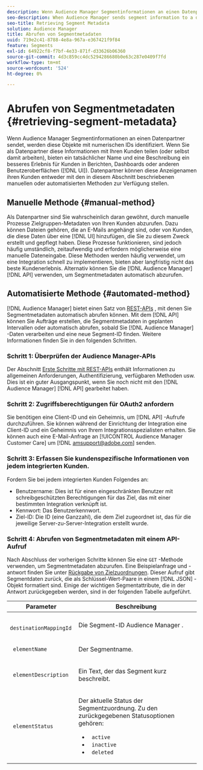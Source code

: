 ```yaml
---
description: Wenn Audience Manager Segmentinformationen an einen Datenpartner sendet, werden diese Objekte mit numerischen IDs identifiziert. Wenn Sie als Datenpartner diese Informationen mit Ihren Kunden teilen (oder selbst damit arbeiten), bieten ein tatsächlicher Name und eine Beschreibung ein besseres Erlebnis für Kunden in Berichten, Dashboards oder anderen Benutzeroberflächen (UI). Datenpartner können diese Anzeigenamen ihren Kunden entweder mit den in diesem Abschnitt beschriebenen manuellen oder automatisierten Methoden zur Verfügung stellen.
seo-description: When Audience Manager sends segment information to a data partner, it identifies these objects with numeric IDs. As a data partner, when you share this information with your customers (or work with it yourself), an actual name and description provide a better experience for customers in reports, dashboards, or other user interfaces (UI). Data partners can make these friendly names available to their customers with either the manual or automated methods described in this section.
seo-title: Retrieving Segment Metadata
solution: Audience Manager
title: Abrufen von Segmentmetadaten
uuid: 719e2c41-8788-4e8a-967a-e367421f9f84
feature: Segments
exl-id: 64922cf8-f7bf-4e33-871f-d33626b06360
source-git-commit: 4d3c859cc4dc5294286680b0e63c287e0409f7fd
workflow-type: tm+mt
source-wordcount: '524'
ht-degree: 0%

---
```


# Abrufen von Segmentmetadaten {#retrieving-segment-metadata}

Wenn Audience Manager Segmentinformationen an einen Datenpartner sendet, werden diese Objekte mit numerischen IDs identifiziert. Wenn Sie als Datenpartner diese Informationen mit Ihren Kunden teilen (oder selbst damit arbeiten), bieten ein tatsächlicher Name und eine Beschreibung ein besseres Erlebnis für Kunden in Berichten, Dashboards oder anderen Benutzeroberflächen ([!DNL UI]). Datenpartner können diese Anzeigenamen ihren Kunden entweder mit den in diesem Abschnitt beschriebenen manuellen oder automatisierten Methoden zur Verfügung stellen.

## Manuelle Methode {#manual-method}

Als Datenpartner sind Sie wahrscheinlich daran gewöhnt, durch manuelle Prozesse Zielgruppen-Metadaten von Ihren Kunden abzurufen. Dazu können Dateien gehören, die an E-Mails angehängt sind, oder von Kunden, die diese Daten über eine [!DNL UI] hinzufügen, die Sie zu diesem Zweck erstellt und gepflegt haben. Diese Prozesse funktionieren, sind jedoch häufig umständlich, zeitaufwendig und erfordern möglicherweise eine manuelle Dateneingabe. Diese Methoden werden häufig verwendet, um eine Integration schnell zu implementieren, bieten aber langfristig nicht das beste Kundenerlebnis. Alternativ können Sie die [!DNL Audience Manager] [!DNL API] verwenden, um Segmentmetadaten automatisch abzurufen.

## Automatisierte Methode {#automated-method}

[!DNL Audience Manager] bietet einen Satz von [REST-APIs](../../api/rest-api-main/rest-api-main.md) , mit denen Sie Segmentmetadaten automatisch abrufen können. Mit dem [!DNL API] können Sie Aufträge erstellen, die Segmentmetadaten in geplanten Intervallen oder automatisch abrufen, sobald Sie [!DNL Audience Manager] -Daten verarbeiten und eine neue Segment-ID finden. Weitere Informationen finden Sie in den folgenden Schritten.

### Schritt 1: Überprüfen der Audience Manager-APIs

Der Abschnitt [Erste Schritte mit REST-APIs](../../api/rest-api-main/aam-api-getting-started.md) enthält Informationen zu allgemeinen Anforderungen, Authentifizierung, verfügbaren Methoden usw. Dies ist ein guter Ausgangspunkt, wenn Sie noch nicht mit den [!DNL Audience Manager] [!DNL API] gearbeitet haben.

### Schritt 2: Zugriffsberechtigungen für OAuth2 anfordern

Sie benötigen eine Client-ID und ein Geheimnis, um [!DNL API] -Aufrufe durchzuführen. Sie können während der Einrichtung der Integration eine Client-ID und ein Geheimnis von Ihrem Integrationsspezialisten erhalten. Sie können auch eine E-Mail-Anfrage an [!UICONTROL Audience Manager Customer Care] um [!DNL amsupport@adobe.com] senden.

### Schritt 3: Erfassen Sie kundenspezifische Informationen von jedem integrierten Kunden.

Fordern Sie bei jedem integrierten Kunden Folgendes an:

* Benutzername: Dies ist für einen eingeschränkten Benutzer mit schreibgeschützten Berechtigungen für das Ziel, das mit einer bestimmten Integration verknüpft ist.
* Kennwort: Das Benutzerkennwort.
* Ziel-ID: Die ID (eine Ganzzahl), die dem Ziel zugeordnet ist, das für die jeweilige Server-zu-Server-Integration erstellt wurde.

### Schritt 4: Abrufen von Segmentmetadaten mit einem API-Aufruf

Nach Abschluss der vorherigen Schritte können Sie eine `GET` -Methode verwenden, um Segmentmetadaten abzurufen. Eine Beispielanfrage und -antwort finden Sie unter [Rückgabe von Zielzuordnungen](../../api/rest-api-main/aam-api-destinations/aam-api-retrieve-destinations.md#return-dest-mappings). Dieser Aufruf gibt Segmentdaten zurück, die als Schlüssel-Wert-Paare in einem [!DNL JSON] -Objekt formatiert sind. Einige der wichtigen Segmentattribute, die in der Antwort zurückgegeben werden, sind in der folgenden Tabelle aufgeführt.

<table id="table_446384AE9A36408A9C570CB7DB72C3D6"> 
 <thead> 
  <tr> 
   <th colname="col1" class="entry"> Parameter </th> 
   <th colname="col2" class="entry"> Beschreibung </th> 
  </tr> 
 </thead>
 <tbody> 
  <tr> 
   <td colname="col1"> <p> <code> destinationMappingId</code> </p> </td> 
   <td colname="col2"> <p>Die Segment-ID <span class="keyword"> Audience Manager</span> . </p> </td> 
  </tr> 
  <tr> 
   <td colname="col1"> <p> <code> elementName</code> </p> </td> 
   <td colname="col2"> <p>Der Segmentname. </p> </td> 
  </tr> 
  <tr> 
   <td colname="col1"> <p> <code> elementDescription</code> </p> </td> 
   <td colname="col2"> <p>Ein Text, der das Segment kurz beschreibt. </p> </td> 
  </tr> 
  <tr> 
   <td colname="col1"> <p> <code> elementStatus</code> </p> </td> 
   <td colname="col2"> <p>Der aktuelle Status der Segmentzuordnung. Zu den zurückgegebenen Statusoptionen gehören: </p> 
    <ul id="ul_BA3A1F5A773D4ECD9A1A3A1118BDDA8A"> 
     <li id="li_A12B858BD0AD4F35BCD50A4D113D86FF"> <code> active</code> </li> 
     <li id="li_98C04A861C2D4364B5FBD24498E8E9C5"> <code> inactive</code> </li> 
     <li id="li_1913A10948894FF3B507C0A3FE775CC1"> <code> deleted</code> </li> 
    </ul> </td> 
  </tr> 
 </tbody> 
</table>
